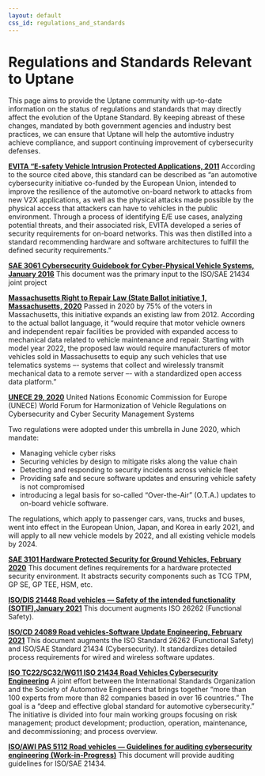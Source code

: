 ```yaml
---
layout: default
css_id: regulations_and_standards
---
```


# Regulations and Standards Relevant to Uptane

This page aims to provide the Uptane community with up-to-date information on the status of regulations and standards that may directly affect the evolution of the Uptane Standard. By keeping abreast of these changes, mandated by both government agencies and industry best practices, we can ensure that Uptane will help the automtive industry achieve compliance, and support continuing improvement of cybersecurity defenses.

[**EVITA “E-safety Vehicle Intrusion Protected Applications, 2011**](https://argus-sec.com/e-safety-vehicle-intrusion-protected-applications-evita/)
According to the source cited above, this standard can be described as “an automotive cybersecurity initiative co-funded by the European Union, intended to improve the resilience of the automotive on-board network to attacks from new V2X applications, as well as the physical attacks made possible by the physical access that attackers can have to vehicles in the public environment. Through a process of identifying E/E use cases, analyzing potential threats, and their associated risk, EVITA developed a series of security requirements for on-board networks. This was then distilled into a standard recommending hardware and software architectures to fulfill the defined security requirements.” 

[**SAE 3061 Cybersecurity Guidebook for Cyber-Physical Vehicle Systems, January 2016**](https://www.sae.org/standards/content/j3061_201601/)
This document was the primary input to the ISO/SAE 21434 joint project

[**Massachusetts Right to Repair Law (State Ballot initiative 1, Massachusetts, 2020**](https://www.sec.state.ma.us/ele/elepdf/IFV_2020.pdf)
Passed in 2020 by 75% of the voters in Massachusetts, this initiative expands an existing law from 2012. According to the actual ballot language, it “would require that motor vehicle owners and independent repair facilities be provided with expanded access to mechanical data related to vehicle maintenance and repair. Starting with model year 2022, the proposed law would require manufacturers of motor vehicles sold in Massachusetts to equip any such vehicles that use telematics systems –- systems that collect and wirelessly transmit mechanical data to a remote server –- with a standardized open access data platform.” 

[**UNECE 29, 2020**](https://upstream.auto/blog/understanding-the-unece-wp-29-cybersecurity-regulation/)  United Nations Economic Commission for Europe (UNECE) World Forum for Harmonization of Vehicle Regulations on Cybersecurity and Cyber Security Management Systems

Two regulations were adopted under this umbrella in June 2020, which mandate: 
* Managing vehicle cyber risks
* Securing vehicles by design to mitigate risks along the value chain
* Detecting and responding to security incidents across vehicle fleet
* Providing safe and secure software updates and ensuring vehicle safety is not compromised
* introducing a legal basis for so-called “Over-the-Air” (O.T.A.) updates to on-board vehicle software.

The regulations, which apply to passenger cars, vans, trucks and buses, went into effect in the European Union, Japan, and Korea in early 2021, and will apply to all new vehicle models by 2022, and all existing vehicle models by 2024.

[**SAE 3101 Hardware Protected Security for Ground Vehicles, February 2020**](https://www.sae.org/standards/content/j3101_202002/)
This document defines requirements for a hardware protected security environment. It abstracts security components such as TCG TPM, GP SE, GP
TEE, HSM, etc.

[**ISO/DIS 21448 Road vehicles — Safety of the intended functionality (SOTIF),January 2021**](https://www.iso.org/standard/77490.html?browse=tc)
This document augments ISO 26262 (Functional Safety).

[**ISO/CD 24089 Road vehicles-Software Update Engineering, February 2021**](https://www.iso.org/standard/77796.html?browse=tc)
This document augments the ISO Standard 26262 (Functional Safety) and ISO/SAE Standard 21434 (Cybersecurity). It standardizes detailed process requirements for wired and wireless software updates.

[**ISO TC22/SC32/WG11 ISO 21434 Road Vehicles Cybersecurity Engineering**](https://upstream.auto/blog/setting-the-standard-for-automotive-cybersecurity/) 
A joint effort between the International Standards Organization and the Society of Automotive Engineers that brings together “more than 100 experts from more than 82 companies based in over 16 countries.” The goal is a “deep and effective global standard for automotive cybersecurity.” The initiative is divided into four main working groups focusing on risk management; product development; production, operation, maintenance, and decommissioning; and process overview.

[**ISO/AWI PAS 5112 Road vehicles — Guidelines for auditing cybersecurity
engineering (Work-in-Progress)**](https://www.iso.org/standard/80840.html?browse=tc)
This document will provide auditing guidelines for ISO/SAE 21434.





